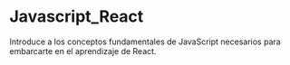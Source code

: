 # Javascript_React
Introduce a los conceptos fundamentales de JavaScript necesarios para embarcarte en el aprendizaje de React.
